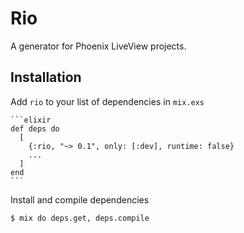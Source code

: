 # Rio
A generator for Phoenix LiveView projects.

## Installation

Add `rio` to your list of dependencies in `mix.exs`

    ```elixir
    def deps do
      [
        {:rio, "~> 0.1", only: [:dev], runtime: false}
        ...
      ]
    end
    ```

Install and compile dependencies

    $ mix do deps.get, deps.compile

